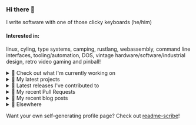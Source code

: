 ### Hi there 👋

I write software with one of those clicky keyboards (he/him)

#### Interested in:
linux, cyling, type systems, camping, rustlang, webassembly, command line interfaces, tooling/automation, DOS, vintage hardware/software/industrial design, retro video gaming and pinball!
<details><summary>👀 Check out what I'm currently working on</summary><br />

- [MetaMask/action-npm-publish](https://github.com/MetaMask/action-npm-publish) - GitHub Action to publish to NPM (2 months ago)
- [MetaMask/metamask-module-template](https://github.com/MetaMask/metamask-module-template) - A simple template repository for starting new modules in the latest MetaMask fashion. (2 months ago)
- [MetaMask/KeyringController](https://github.com/MetaMask/KeyringController) - A module for managing groups of Ethereum accounts and using them. (2 months ago)
- [MetaMask/core](https://github.com/MetaMask/core) - This monorepo is a collection of packages used across multiple MetaMask clients (2 months ago)
- [MetaMask/metamask-mobile](https://github.com/MetaMask/metamask-mobile) - Mobile web browser providing access to websites that use the Ethereum blockchain (2 months ago)
</details>

<details><summary>🌱 My latest projects</summary><br />

- [rickycodes/misterfpga_font_randomizer](https://github.com/rickycodes/misterfpga_font_randomizer) - randomise the font setting for MiSTer FPGA
- [rickycodes/win98config](https://github.com/rickycodes/win98config) - Example multi-boot setup for window98
- [rickycodes/kitties](https://github.com/rickycodes/kitties) - micro site to browse CryptoKitties
- [rickycodes/pve-no-subscription](https://github.com/rickycodes/pve-no-subscription) - Proxmox VE No-Subscription Removal
- [rickycodes/ftse-rs](https://github.com/rickycodes/ftse-rs) - scrape and filter hl.co.uk market summaries
</details>

<details><summary>🔭 Latest releases I've contributed to</summary><br />

- [MetaMask/metamask-extension](https://github.com/MetaMask/metamask-extension) ([v10.34.5](https://github.com/MetaMask/metamask-extension/releases/tag/v10.34.5), 2 days ago) - :globe_with_meridians: :electric_plug: The MetaMask browser extension enables browsing Ethereum blockchain enabled websites
- [MetaMask/metamask-mobile](https://github.com/MetaMask/metamask-mobile) ([v7.4.0](https://github.com/MetaMask/metamask-mobile/releases/tag/v7.4.0), 2 days ago) - Mobile web browser providing access to websites that use the Ethereum blockchain
- [MetaMask/core](https://github.com/MetaMask/core) ([v71.0.0](https://github.com/MetaMask/core/releases/tag/v71.0.0), 5 days ago) - This monorepo is a collection of packages used across multiple MetaMask clients
- [MetaMask/KeyringController](https://github.com/MetaMask/KeyringController) ([v13.0.0](https://github.com/MetaMask/KeyringController/releases/tag/v13.0.0), 1 month ago) - A module for managing groups of Ethereum accounts and using them.
- [MetaMask/action-publish-release](https://github.com/MetaMask/action-publish-release) ([v3.2.0](https://github.com/MetaMask/action-publish-release/releases/tag/v3.2.0), 1 month ago) - 
</details>

<details><summary>🔨 My recent Pull Requests</summary><br />

- [Update README.md](https://github.com/MetaMask/action-npm-publish/pull/48) on [MetaMask/action-npm-publish](https://github.com/MetaMask/action-npm-publish) (2 months ago)
- [Make use of the new subteam functionality](https://github.com/MetaMask/metamask-module-template/pull/200) on [MetaMask/metamask-module-template](https://github.com/MetaMask/metamask-module-template) (2 months ago)
- [Make use of the new subteam functionality](https://github.com/MetaMask/KeyringController/pull/232) on [MetaMask/KeyringController](https://github.com/MetaMask/KeyringController) (2 months ago)
- [Make use of the new subteam functionality](https://github.com/MetaMask/core/pull/1398) on [MetaMask/core](https://github.com/MetaMask/core) (2 months ago)
- [4.0.0](https://github.com/MetaMask/action-npm-publish/pull/46) on [MetaMask/action-npm-publish](https://github.com/MetaMask/action-npm-publish) (2 months ago)
</details>

<details><summary>📜 My recent blog posts</summary><br />

- [Publishing my Website to the peer-to-peer Web](//ricky.codes/blog/posts/publishing-to-the-peer-to-peer-web/) (5 years ago)
</details>

<details><summary>🔗 Elsewhere</summary><br />

- Web: https://ricky.codes
- Twitter: https://twitter.com/rickycodes
- Blog: https://ricky.codes/blog
</details>

Want your own self-generating profile page? Check out [readme-scribe](https://github.com/muesli/readme-scribe)!

